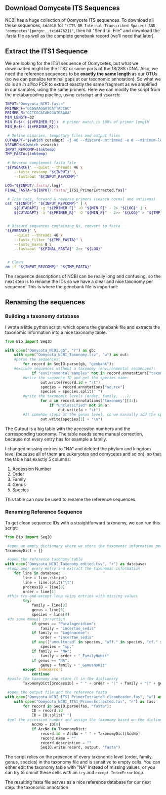 ## Download Oomycete ITS Sequences

NCBI has a huge collection of Oomycete ITS sequences. To download all these sequences, search for `"(ITS OR Internal Transcribed Spacer) AND "oomycetes"[porgn:__txid4762])"`, then hit "Send to: File" and download the .fasta file as well as the complete genebank record (we'll need that later).

## Extract the ITS1 Sequence

We are looking for the ITS1 sequence of Oomycetes, but what we downloaded might be the ITS2 or some parts of the 18/28S rDNA. Also, we need the reference sequences to be **exactly the same length** as our OTUs (so we can penalize terminal gaps at our taxonomic annotation). So what we do is an *in silico* PCR to extract exactly the same fragment as we amplified in our samples, using the same primers. Here we can modify the script from the metabarcoding pipeline, using `cutadapt` and `vsearch`:

```bash
INPUT="Oomycota_NCBI.fasta"
PRIMER_F="GCGGAAGGATCATTACCAC"
PRIMER_R="GCTCGCACAHCGATGAAGA"
MIN_LENGTH=32
MIN_F=$(( ${#PRIMER_F}))  # primer match is 100% of primer length
MIN_R=$(( ${#PRIMER_R}))

 # Define binaries, temporary files and output files
CUTADAPT="$(which cutadapt) -j 46 --discard-untrimmed -e 0 --minimum-length ${MIN_LENGTH}"
VSEARCH=$(which vsearch)
INPUT_REVCOMP=$(mktemp)
TMP_FASTA=$(mktemp)

 # Reverse complement fastq file
"${VSEARCH}" --quiet --threads 46 \
	--fastx_revcomp "${INPUT}" \
	--fastaout "${INPUT_REVCOMP}"

LOG="${INPUT/.fasta/.log}"
FINAL_FASTA="${INPUT/.fasta/_ITS1_PrimerExtracted.fas}"

 # Trim tags, forward & reverse primers (search normal and antisens)
cat "${INPUT}" "${INPUT_REVCOMP}" | \
	${CUTADAPT} -g "${PRIMER_F}" -O "${MIN_F}" - 2> "${LOG}" | \
	${CUTADAPT} -a "${PRIMER_R}" -O "${MIN_F}" - 2>> "${LOG}" > "${TMP_FASTA}"


 # Discard sequences containing Ns, convert to fasta
"${VSEARCH}" \
	--quiet --threads 46 \
	--fastx_filter "${TMP_FASTA}" \
	--fastq_maxns 0 \
	--fastaout "${FINAL_FASTA}" 2>> "${LOG}"


 # Clean
rm -f "${INPUT_REVCOMP}" "${TMP_FASTA}"
``` 

The sequence descriptions of NCBI can be really long and confusing, so the next step is to rename the IDs so we have a clear and nice taxonomy per sequence. This is where the genebank file is important:

## Renaming the sequences
### Building a taxonomy database

I wrote a little python script, which opens the genebank file and extracts the taxonomic information into a nice taxonomy table:

```python
from Bio import SeqIO

with open("Oomycota_NCBI.gb", "r") as gb:
    with open("Oomycota_NCBI_Taxonomy.tsv", "w") as out:
	#parse the sequences:
        for record in SeqIO.parse(gb, "genbank"):
	#exclude sequences without a taxonomy (environmental sequences):
            if "environmental samples" not in record.annotations["taxonomy"]:
		#write the sequence ID and get the species name:
                out.write(record.id + "\t")
                species = record.annotations["source"]
                species = species.split(" ")
		#write the taxonomic levels (order, family, ...):
                for a in record.annotations["taxonomy"][3:]:
                    if "unclassified" not in a:
                        out.write(a + "\t")
		#It somehow stops at the genus level, so we manually add the species name we got a few lines earlier:
                out.write(species[1] + "\n")
```

The Output is a big table with the accession numbers and the corresponding taxonomy. The table needs some manual correction, because not every entry has for example a family. 

I changed missing entries to "NA" and deleted the phylum and kingdom level (because all of them are eukaryotes and oomycetes and so on), so that the table has exactly 5 columns:

1. Accession Number
2. Order
3. Family
4. Genus
5. Species

This table can now be used to rename the reference sequences

### Renaming Reference Sequence

To get clean sequence IDs with a straightforward taxonomy, we can run this script:

```python
from Bio import SeqIO

 #open an empty dictionary where we store the taxonomic information per Accession number
TaxonomyDict = {}

 #open the reference taxonomy table
with open("Oomycota_NCBI_Taxonomy_edited.tsv", "r") as database:
 #loop over every entry and extract the taxonomic information
    for line in database:
        line = line.rstrip()
        line = line.split("\t")
        processID = line[0]
        order = line[1]
 #this try-and-except loop skips entries with missing values
        try:
            family = line[2]
            genus = line[3]
            species = line[4]
 #do some manual correction
            if genus == "Paralagenidium":
                family = "incertae_sedis"
            if family == "Lagenaceae":
                order = "incertae_sedis"
            if any(["uncultured" in species, "aff." in species, "cf." in species, "NA" in species]):
                species = "sp."
            if family == "NA":
                family = order + "_FamilyNoHit"
            if genus == "NA":
                genus = family + "_GenusNoHit"
        except IndexError:
            continue
 #paste the taxonomy and store it in the dictionary
        TaxonomyDict[processID] = " " + order + "|" + family + "|" + genus + "|" + genus + "_" + species

 #open the output file and the reference fasta
with open("Oomycota_NCBI_ITS1_PrimerExtracted_cleanHeader.fas", "w") as output:
    with open("Oomycota_NCBI_ITS1_PrimerExtracted.fas", "r") as fas:
        for record in SeqIO.parse(fas, "fasta"):
            ID = record.id
            ID = ID.split(" ")
 #get the accession number and assign the taxonomy based on the dictionary
            AccNo = ID[0]
            if AccNo in TaxonomyDict:
                record.id = AccNo + " " + TaxonomyDict[AccNo]
                record.name = ""
                record.description = ""
                SeqIO.write(record, output, "fasta")
```

The script relies on the presence of every taxonomic level (order, family, genus, species) in the taxonomy file and is sensitive to empty cells. You can either edit the taxonomy table with "NA" instead of missing values, or you can try to ommit these cells with an `try` and `except IndexError` loop. 

The resulting fasta file serves as a nice reference database for our next step: the taxonomic annotation